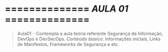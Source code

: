 # ============== *AULA 01* ==============

> Aula01 - Contempla a aula teória referente Segurança da Informação, DevOps e DevSecOps.
           _Conteúdo basico_: Informações iniciais, Links de Manifestos, Frameworks de Segurança e etc.
